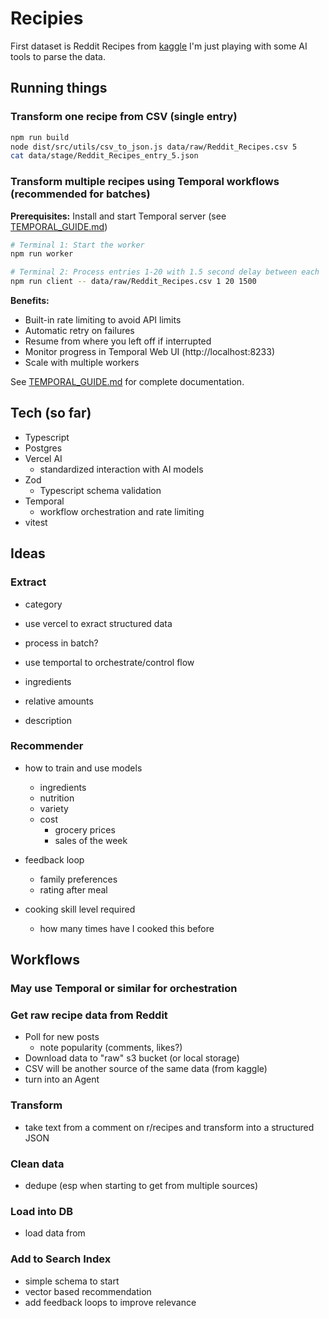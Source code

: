 # Recipies

First dataset is Reddit Recipes from [kaggle](https://www.kaggle.com/datasets/michau96/recipes-from-reddit)
I'm just playing with some AI tools to parse the data.

## Running things

### Transform one recipe from CSV (single entry)
```bash
npm run build
node dist/src/utils/csv_to_json.js data/raw/Reddit_Recipes.csv 5
cat data/stage/Reddit_Recipes_entry_5.json
```

### Transform multiple recipes using Temporal workflows (recommended for batches)

**Prerequisites:** Install and start Temporal server (see [TEMPORAL_GUIDE.md](./TEMPORAL_GUIDE.md))

```bash
# Terminal 1: Start the worker
npm run worker

# Terminal 2: Process entries 1-20 with 1.5 second delay between each
npm run client -- data/raw/Reddit_Recipes.csv 1 20 1500
```

**Benefits:**
- Built-in rate limiting to avoid API limits
- Automatic retry on failures
- Resume from where you left off if interrupted
- Monitor progress in Temporal Web UI (http://localhost:8233)
- Scale with multiple workers

See [TEMPORAL_GUIDE.md](./TEMPORAL_GUIDE.md) for complete documentation.






## Tech (so far)
- Typescript
- Postgres
- Vercel AI
    - standardized interaction with AI models
- Zod
    - Typescript schema validation
- Temporal
    - workflow orchestration and rate limiting
- vitest


## Ideas

### Extract
- category

- use vercel to exract structured data
- process in batch?
- use temportal to orchestrate/control flow


- ingredients
- relative amounts
- description

### Recommender
- how to train and use models
    - ingredients
    - nutrition
    - variety
    - cost
        - grocery prices
        - sales of the week

- feedback loop
    - family preferences
    - rating after meal

- cooking skill level required
    - how many times have I cooked this before

## Workflows

### May use Temporal or similar for orchestration

### Get raw recipe data from Reddit
- Poll for new posts
    - note popularity (comments, likes?)
- Download data to "raw" s3 bucket (or local storage)
- CSV will be another source of the same data (from kaggle)
- turn into an Agent

### Transform
- take text from a comment on r/recipes and transform into a structured JSON

### Clean data
- dedupe (esp when starting to get from multiple sources)

### Load into DB
- load data from 

### Add to Search Index
- simple schema to start
- vector based recommendation
- add feedback loops to improve relevance




